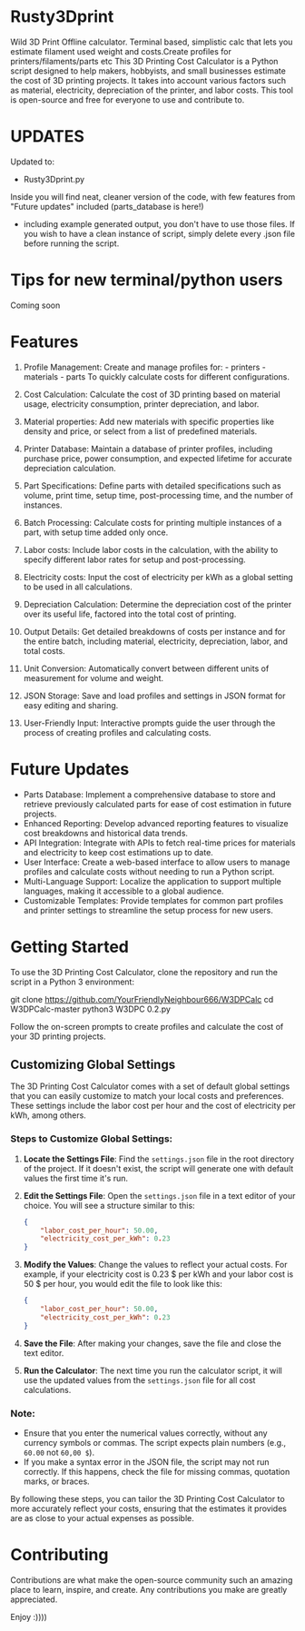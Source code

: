# Rusty3Dprint
Wild 3D Print Offline calculator. Terminal based, simplistic calc that lets you estimate filament used weight and costs.Create profiles for printers/filaments/parts etc
This 3D Printing Cost Calculator is a Python script designed to help makers, hobbyists, and small businesses estimate the cost of 3D printing projects. It takes into account various factors such as material, electricity, depreciation of the printer, and labor costs. This tool is open-source and free for everyone to use and contribute to.

# UPDATES
Updated to:
- Rusty3Dprint.py

Inside you will find neat, cleaner version of the code, with few features from "Future updates" included (parts_database is here!)
* including example generated output, you don't have to use those files. If you wish to have a clean instance of script, simply delete every .json file before running the script. 

# Tips for new terminal/python users
Coming soon

# Features

1. Profile Management:
 Create and manage profiles for:
        - printers
        - materials
        - parts 
To quickly calculate costs for different configurations.

2.  Cost Calculation:
Calculate the cost of 3D printing based on material usage, electricity consumption, printer depreciation, and labor.
3.  Material properties:
Add new materials with specific properties like density and price, or select from a list of predefined materials.
4.  Printer Database:
Maintain a database of printer profiles, including purchase price, power consumption, and expected lifetime for accurate depreciation calculation.
5.  Part Specifications:
Define parts with detailed specifications such as volume, print time, setup time, post-processing time, and the number of instances.
6. Batch Processing: 
Calculate costs for printing multiple instances of a part, with setup time added only once.
7. Labor costs:
Include labor costs in the calculation, with the ability to specify different labor rates for setup and post-processing.
8. Electricity costs:
Input the cost of electricity per kWh as a global setting to be used in all calculations.
9. Depreciation Calculation:
Determine the depreciation cost of the printer over its useful life, factored into the total cost of printing.
10. Output Details:
Get detailed breakdowns of costs per instance and for the entire batch, including material, electricity, depreciation, labor, and total costs.
11. Unit Conversion:
Automatically convert between different units of measurement for volume and weight.
12. JSON Storage:
Save and load profiles and settings in JSON format for easy editing and sharing.
13. User-Friendly Input:
Interactive prompts guide the user through the process of creating profiles and calculating costs.


# Future Updates
- Parts Database: Implement a comprehensive database to store and retrieve previously calculated parts for ease of cost estimation in future projects.
-  Enhanced Reporting: Develop advanced reporting features to visualize cost breakdowns and historical data trends.
- API Integration: Integrate with APIs to fetch real-time prices for materials and electricity to keep cost estimations up to date.
- User Interface: Create a web-based interface to allow users to manage profiles and calculate costs without needing to run a Python script.
- Multi-Language Support: Localize the application to support multiple languages, making it accessible to a global audience.
- Customizable Templates: Provide templates for common part profiles and printer settings to streamline the setup process for new users.

# Getting Started
To use the 3D Printing Cost Calculator, clone the repository and run the script in a Python 3 environment:

git clone https://github.com/YourFriendlyNeighbour666/W3DPCalc
cd W3DPCalc-master
python3 W3DPC 0.2.py

Follow the on-screen prompts to create profiles and calculate the cost of your 3D printing projects.
## Customizing Global Settings

The 3D Printing Cost Calculator comes with a set of default global settings that you can easily customize to match your local costs and preferences. These settings include the labor cost per hour and the cost of electricity per kWh, among others.

### Steps to Customize Global Settings:

1. **Locate the Settings File**: Find the `settings.json` file in the root directory of the project. If it doesn't exist, the script will generate one with default values the first time it's run.

2. **Edit the Settings File**: Open the `settings.json` file in a text editor of your choice. You will see a structure similar to this:

    ```json
    {
        "labor_cost_per_hour": 50.00,
        "electricity_cost_per_kWh": 0.23
    }
    ```

3. **Modify the Values**: Change the values to reflect your actual costs. For example, if your electricity cost is 0.23 $ per kWh and your labor cost is 50 $ per hour, you would edit the file to look like this:

    ```json
    {
        "labor_cost_per_hour": 50.00,
        "electricity_cost_per_kWh": 0.23
    }
    ```

4. **Save the File**: After making your changes, save the file and close the text editor.

5. **Run the Calculator**: The next time you run the calculator script, it will use the updated values from the `settings.json` file for all cost calculations.

### Note:

- Ensure that you enter the numerical values correctly, without any currency symbols or commas. The script expects plain numbers (e.g., `60.00` not `60,00 $`).
- If you make a syntax error in the JSON file, the script may not run correctly. If this happens, check the file for missing commas, quotation marks, or braces.

By following these steps, you can tailor the 3D Printing Cost Calculator to more accurately reflect your costs, ensuring that the estimates it provides are as close to your actual expenses as possible.


# Contributing

Contributions are what make the open-source community such an amazing place to learn, inspire, and create. Any contributions you make are greatly appreciated.




Enjoy :))))
